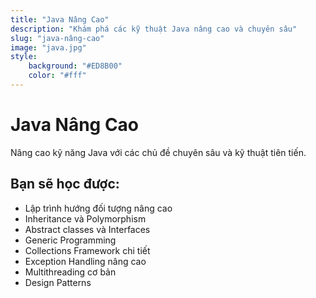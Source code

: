```yaml
---
title: "Java Nâng Cao"
description: "Khám phá các kỹ thuật Java nâng cao và chuyên sâu"
slug: "java-nâng-cao"
image: "java.jpg"
style:
    background: "#ED8B00"
    color: "#fff"
---
```


# Java Nâng Cao

Nâng cao kỹ năng Java với các chủ đề chuyên sâu và kỹ thuật tiên tiến.

## Bạn sẽ học được:
- Lập trình hướng đối tượng nâng cao
- Inheritance và Polymorphism
- Abstract classes và Interfaces
- Generic Programming
- Collections Framework chi tiết
- Exception Handling nâng cao
- Multithreading cơ bản
- Design Patterns
